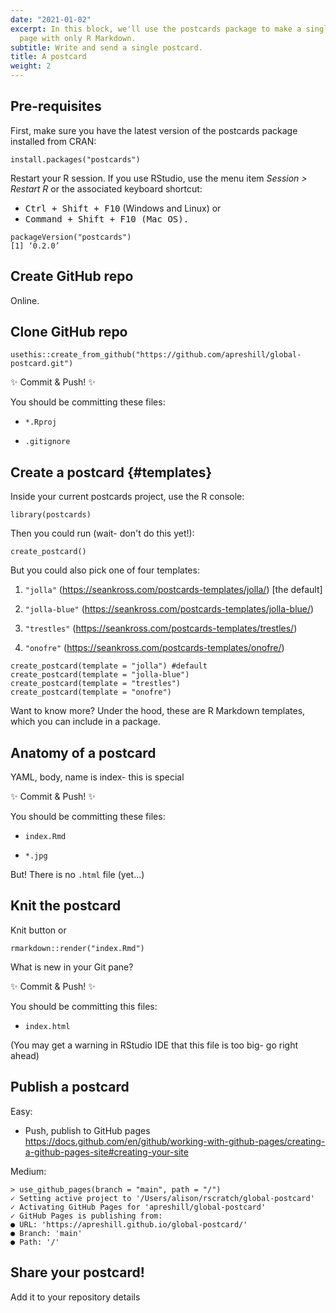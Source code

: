 ```yaml
---
date: "2021-01-02"
excerpt: In this block, we'll use the postcards package to make a single 'about' home
  page with only R Markdown.
subtitle: Write and send a single postcard.
title: A postcard
weight: 2
---
```


## Pre-requisites

First, make sure you have the latest version of the postcards package installed from CRAN:

```
install.packages("postcards")
```

Restart your R session. If you use RStudio, use the menu item *Session > Restart R* or the associated keyboard shortcut:

+ <kbd>Ctrl + Shift + F10</kbd> (Windows and Linux) or
+ <kbd>Command + Shift + F10<kbd> (Mac OS). 

```
packageVersion("postcards")
[1] ‘0.2.0’
```

## Create GitHub repo

Online.

## Clone GitHub repo

```
usethis::create_from_github("https://github.com/apreshill/global-postcard.git")
```

:sparkles: Commit & Push! :sparkles:

You should be committing these files:

+ `*.Rproj`

+ `.gitignore`

## Create a postcard {#templates}

Inside your current postcards project, use the R console:

```
library(postcards)
```

Then you could run (wait- don't do this yet!):

```
create_postcard()
```

But you could also pick one of four templates:

1. `"jolla"` (<https://seankross.com/postcards-templates/jolla/>) [the default]

1. `"jolla-blue"` (<https://seankross.com/postcards-templates/jolla-blue/>)

1. `"trestles"` (<https://seankross.com/postcards-templates/trestles/>)

1. `"onofre"` (<https://seankross.com/postcards-templates/onofre/>)

```
create_postcard(template = "jolla") #default
create_postcard(template = "jolla-blue")
create_postcard(template = "trestles")
create_postcard(template = "onofre")
```

<aside>
Want to know more? Under the hood, these are R Markdown templates, which you can include in a package.
</aside>

## Anatomy of a postcard

YAML, body, name is index- this is special

:sparkles: Commit & Push! :sparkles:

You should be committing these files:

+ `index.Rmd`

+ `*.jpg`

But! There is no `.html` file (yet...)


## Knit the postcard

Knit button or

```
rmarkdown::render("index.Rmd")
```

What is new in your Git pane?

:sparkles: Commit & Push! :sparkles:

You should be committing this files:

+ `index.html`

(You may get a warning in RStudio IDE that this file is too big- go right ahead)

## Publish a postcard

Easy: 

+ Push, publish to GitHub pages
https://docs.github.com/en/github/working-with-github-pages/creating-a-github-pages-site#creating-your-site

Medium:

```
> use_github_pages(branch = "main", path = "/")
✓ Setting active project to '/Users/alison/rscratch/global-postcard'
✓ Activating GitHub Pages for 'apreshill/global-postcard'
✓ GitHub Pages is publishing from:
● URL: 'https://apreshill.github.io/global-postcard/'
● Branch: 'main'
● Path: '/'
```

## Share your postcard!

Add it to your repository details
  

